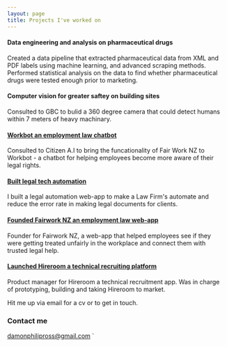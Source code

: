 ```yaml
---
layout: page
title: Projects I've worked on
---
```


#### Data engineering and analysis on pharmaceutical drugs

Created a data pipeline that extracted pharmaceutical data from XML and PDF labels using machine learning, and advanced scraping methods. Performed statistical analysis on the data to find whether pharmaceutical drugs were tested enough prior to
marketing.


#### Computer vision for greater saftey on building sites

Consulted to GBC to bulid a 360 degree camera that could detect humans within 7 meters of heavy machinary.

#### [Workbot an employment law chatbot](/citizen-ai)

Consulted to Citizen A.I to bring the funcationality of Fair Work NZ to Workbot - a chatbot for helping employees become
more aware of their legal rights.

#### [Built legal tech automation](/Inhouse-automation)

I built a legal automation web-app to make a Law Firm's automate and reduce the error rate in making legal documents for clients.


#### [Founded Fairwork NZ an employment law web-app](/fair-work-nz)

Founder for Fairwork NZ, a web-app that helped employees see if they were getting treated unfairly in the
workplace and connect them with trusted legal help.

#### [Launched Hireroom a technical recruiting platform](/Hireoom)

Product manager for Hireroom a technical recruitment app. Was in charge of prototyping, building and taking Hireroom to market.


Hit me up via email for a cv or to get in touch.
### Contact me

[damonphilipross@gmail.com](mailto:damonphilipross@gmail.com)
`
